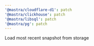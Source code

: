 ```yaml
---
'@mastra/cloudflare-d1': patch
'@mastra/clickhouse': patch
'@mastra/libsql': patch
'@mastra/pg': patch
---
```


Load most recent snapshot from storage
